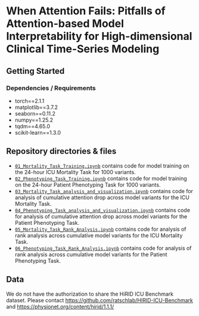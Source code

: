 # When Attention Fails: Pitfalls of Attention-based Model Interpretability for High-dimensional Clinical Time-Series Modeling


## Getting Started

### Dependencies / Requirements
* torch==2.1.1
* matplotlib==3.7.2
* seaborn==0.11.2
* numpy==1.25.2
* tqdm==4.65.0
* scikit-learn==1.3.0


## Repository directories & files
+ [`01_Mortality_Task_Training.ipynb`](01_Mortality_Task_Training.ipynb) contains code for model training on the 24-hour ICU Mortality Task for 1000 variants.
+ [`02_Phenotyping_Task_Training.ipynb`](02_Phenotyping_Task_Training.ipynb) contains code for model training on the 24-hour Patient Phenotyping Task for 1000 variants.
+ [`03_Mortality_Task_analysis_and_visualization.ipynb`](03_Mortality_Task_analysis_and_visualization.ipynb) contains code for analysis of cumulative attention drop across model variants for the ICU Mortality Task.
+ [`04_Phenotyping_Task_analysis_and_visualization.ipynb`](04_Phenotyping_Task_analysis_and_visualization.ipynb) contains code for analysis of cumulative attention drop across model variants for the Patient Phenotyping Task.
+ [`05_Mortality_Task_Rank_Analysis.ipynb`](05_Mortality_Task_Rank_Analysis.ipynb) contains code for analysis of rank analysis across cumulative model variants for the ICU Mortality Task.
+ [`06_Phenotyping_Task_Rank_Analysis.ipynb`](06_Phenotyping_Task_Rank_Analysis.ipynb) contains code for analysis of rank analysis across cumulative model variants for the Patient Phenotyping Task.

## Data
We do not have the authorization to share the HiRID ICU Benchmark dataset. Please contact https://github.com/ratschlab/HIRID-ICU-Benchmark and https://physionet.org/content/hirid/1.1.1/

